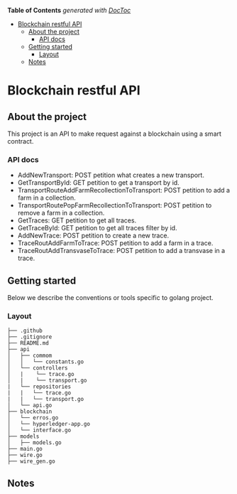 <!-- START doctoc generated TOC please keep comment here to allow auto update -->
<!-- DON'T EDIT THIS SECTION, INSTEAD RE-RUN doctoc TO UPDATE -->
**Table of Contents**  *generated with [DocToc](https://github.com/thlorenz/doctoc)*

- [Blockchain restful API](#golang-template-project)
  - [About the project](#about-the-project)
    - [API docs](#api-docs)
  - [Getting started](#getting-started)
    - [Layout](#layout)
  - [Notes](#notes)

<!-- END doctoc generated TOC please keep comment here to allow auto update -->

# Blockchain restful API

## About the project

This project is an API to make request against a blockchain using a smart contract.

### API docs

* AddNewTransport: POST petition what creates a new transport. 
* GetTransportById: GET petition to get a transport by id.
* TransportRouteAddFarmRecollectionToTransport: POST petition to add a farm in a collection.
* TransportRoutePopFarmRecollectionToTransport: POST petition to remove a farm in a collection.
* GetTraces: GET petition to get all traces.
* GetTraceById: GET petition to get all traces filter by id.
* AddNewTrace: POST petition to create a new trace.
* TraceRoutAddFarmToTrace: POST petition to add a farm in a trace.
* TraceRoutAddTransvaseToTrace: POST petition to add a transvase in a trace.

## Getting started

Below we describe the conventions or tools specific to golang project.

### Layout

```tree
├── .github
├── .gitignore
├── README.md
├── api
│   ├── commom
│   │   └── constants.go
│   └── controllers
│   |    └── trace.go
│   |    └── transport.go
|   └── repositories
|   |   └── trace.go
|   |   └── transport.go
│   └── api.go
├── blockchain
│   └── erros.go
│   └── hyperledger-app.go
│   └── interface.go
├── models
│   ├── models.go
├── main.go
├── wire.go
├── wire_gen.go

```


## Notes
